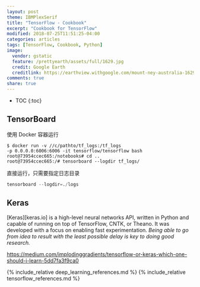 ```yaml
---
layout: post
theme: IBMPlexSerif
title: "TensorFlow - Cookbook"
excerpt: "Cookbook for TensorFlow"
modified: 2018-07-25T11:51:25-04:00
categories: articles
tags: [TensorFlow, Cookbook, Python]
image:
  vendor: gstatic
  feature: /prettyearth/assets/full/1629.jpg
  credit: Google Earth
  creditlink: https://earthview.withgoogle.com/mount-ney-australia-1629
comments: true
share: true
---
```


* TOC
{:toc}

## TensorBoard

使用 Docker 容器运行
```
$ docker run -v //c/pathto/tf_logs:/tf_logs  
-p 0.0.0.0:6006:6006 -it tensorflow/tensorflow bash
root@73954ccec665:/notebooks# cd ..
root@73954ccec665:/# tensorboard --logdir tf_logs/
```

直接运行，只需要指定日志目录

```python
tensorboard --logdir=./logs
```

## Keras

[Keras][keras.io] is a high-level neural networks API, written in Python and capable of running on top of TensorFlow, CNTK, or Theano. It was developed with a focus on enabling fast experimentation. *Being able to go from idea to result with the least possible delay is key to doing good research.*

https://medium.com/implodinggradients/tensorflow-or-keras-which-one-should-i-learn-5dd7fa3f9ca0

{% include_relative deep_learning_references.md %}
{% include_relative tensorflow_references.md %}